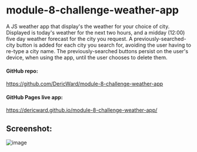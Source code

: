 # module-8-challenge-weather-app
A JS weather app that display's the weather for your choice of city.
Displayed is today's weather for the next two hours, and a midday (12:00) five day weather forecast for the city you request.
A previously-searched-city button is added for each city you search for, avoiding the user having to re-type a city name. 
The previously-searched buttons persist on the user's device, when using the app, until the user chooses to delete them.

#### GitHub repo: 
https://github.com/DericWard/module-8-challenge-weather-app
#### GitHub Pages live app: 
https://dericward.github.io/module-8-challenge-weather-app/

## Screenshot:
![image](https://user-images.githubusercontent.com/50495939/220235369-aad10e72-b4ad-42f4-b416-edc890e555a1.png)




